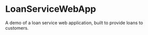 # LoanServiceWebApp
A  demo of a loan service web application, built to provide loans to customers.
